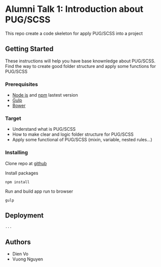 # Alumni Talk 1: Introduction about PUG/SCSS

This repo create a code skeleton for apply PUG/SCSS into a project

## Getting Started

These instructions will help you have base knownledge about PUG/SCSS. Find the way to create good folder structure and apply some functions for PUG/SCSS

### Prerequisites

* [Node js](https://nodejs.org/en/) and [npm](https://www.npmjs.com/get-npm) lastest version
* [Gulp](https://gulpjs.com/)
* [Bower](https://bower.io/)

### Target

* Understand what is PUG/SCSS
* How to make clear and logic folder structure for PUG/SCSS
* Apply some functional of PUG/SCSS (mixin, variable, nested rules...)

### Installing

Clone repo at [github](https://github.com/PNVietNamAssociation/pug-sass/)

Install packages

```
npm install
```

Run and build app run to browser

```
gulp
```

## Deployment

```
...
```

## Authors

* Dien Vo
* Vuong Nguyen
